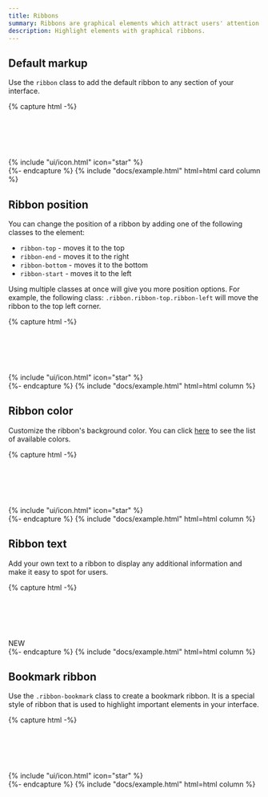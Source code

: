 ```yaml
---
title: Ribbons
summary: Ribbons are graphical elements which attract users' attention to a given element of an interface and make it stand out.
description: Highlight elements with graphical ribbons.	
---
```


## Default markup

Use the `ribbon` class to add the default ribbon to any section of your interface.

{% capture html -%}
<div class="card">
  <div class="card-body" style="height: 5rem"></div>
  <div class="ribbon">
    {% include "ui/icon.html" icon="star" %}
  </div>
</div>
{%- endcapture %}
{% include "docs/example.html" html=html card column %}

## Ribbon position

You can change the position of a ribbon by adding one of the following classes to the element:

- `ribbon-top` - moves it to the top
- `ribbon-end` - moves it to the right
- `ribbon-bottom` - moves it to the bottom
- `ribbon-start` - moves it to the left

Using multiple classes at once will give you more position options. For example, the following class: `.ribbon.ribbon-top.ribbon-left` will move the ribbon to the top left corner.

{% capture html -%}
<div class="card">
  <div class="card-body" style="height: 5rem"></div>
  <div class="ribbon ribbon-top ribbon-start">
    {% include "ui/icon.html" icon="star" %}
  </div>
</div>
{%- endcapture %}
{% include "docs/example.html" html=html column %}

## Ribbon color

Customize the ribbon's background color. You can click [here](/ui/base/colors) to see the list of available colors.

{% capture html -%}
<div class="card">
  <div class="card-body" style="height: 5rem"></div>
  <div class="ribbon bg-red">
    {% include "ui/icon.html" icon="star" %}
  </div>
</div>
{%- endcapture %}
{% include "docs/example.html" html=html column %}

## Ribbon text

Add your own text to a ribbon to display any additional information and make it easy to spot for users.

{% capture html -%}
<div class="card">
  <div class="card-body" style="height: 5rem"></div>
  <div class="ribbon bg-green">NEW</div>
</div>
{%- endcapture %}
{% include "docs/example.html" html=html column %}

## Bookmark ribbon

Use the `.ribbon-bookmark` class to create a bookmark ribbon. It is a special style of ribbon that is used to highlight important elements in your interface.

{% capture html -%}
<div class="card w-100">
  <div class="card-body" style="height: 5rem"></div>
  <div class="ribbon ribbon-bookmark bg-orange">
    {% include "ui/icon.html" icon="star" %}
  </div>
</div>
{%- endcapture %}
{% include "docs/example.html" html=html column %}
